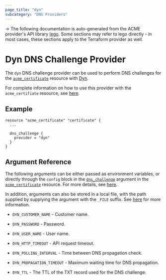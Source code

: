 ```yaml
---
page_title: "dyn"
subcategory: "DNS Providers"
---
```


-> The following documentation is auto-generated from the ACME
provider's API library [lego](https://go-acme.github.io/lego/).  Some
sections may refer to lego directly - in most cases, these sections
apply to the Terraform provider as well.

# Dyn DNS Challenge Provider

The `dyn` DNS challenge provider can be used to perform DNS challenges for
the [`acme_certificate`][resource-acme-certificate] resource with
[Dyn](https://dyn.com/).

[resource-acme-certificate]: ../resources/certificate.md

For complete information on how to use this provider with the `acme_certifiate`
resource, see [here][resource-acme-certificate-dns-challenges].

[resource-acme-certificate-dns-challenges]: ./certificate.md#using-dns-challenges

## Example

```hcl
resource "acme_certificate" "certificate" {
  ...

  dns_challenge {
    provider = "dyn"
  }
}
```
## Argument Reference

The following arguments can be either passed as environment variables, or
directly through the `config` block in the
[`dns_challenge`][resource-acme-certificate-dns-challenge-arg] argument in the
[`acme_certificate`][resource-acme-certificate] resource. For more details, see
[here][resource-acme-certificate-dns-challenges].

[resource-acme-certificate-dns-challenge-arg]: ./certificate.md#dns_challenge

In addition, arguments can also be stored in a local file, with the path
supplied by supplying the argument with the `_FILE` suffix. See
[here][acme-certificate-file-arg-example] for more information.

[acme-certificate-file-arg-example]: ./certificate.md#using-variable-files-for-provider-arguments

* `DYN_CUSTOMER_NAME` - Customer name.
* `DYN_PASSWORD` - Password.
* `DYN_USER_NAME` - User name.

* `DYN_HTTP_TIMEOUT` - API request timeout.
* `DYN_POLLING_INTERVAL` - Time between DNS propagation check.
* `DYN_PROPAGATION_TIMEOUT` - Maximum waiting time for DNS propagation.
* `DYN_TTL` - The TTL of the TXT record used for the DNS challenge.


